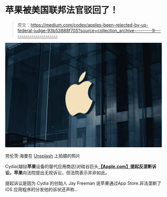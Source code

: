 # 苹果被美国联邦法官驳回了！

> 原文：<https://medium.com/codex/apples-been-rejected-by-us-federal-judge-93b53888f705?source=collection_archive---------9----------------------->

![](img/6944d3b90cea29acac3d18fda1eba4ba.png)

劳伦茨·海曼在 [Unsplash](https://unsplash.com?utm_source=medium&utm_medium=referral) 上拍摄的照片

Cydia(越狱**苹果**设备的替代应用商店)对硅谷巨头[**【Apple.com】**](http://Apple.com)**提起反垄断诉讼，苹果**向法院提出无视诉讼，但法院表示并非如此。

提起诉讼是因为 Cydia 的创始人 Jay Freeman 说苹果通过‌App Store‌.非法垄断了 iOS 应用程序的分发他的诉状还声称…